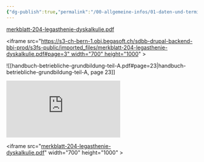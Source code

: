 ```yaml
---
{"dg-publish":true,"permalink":"/00-allgemeine-infos/01-daten-und-termine/"}
---
```


[merkblatt-204-legasthenie-dyskalkulie.pdf](https://s3-ch-bern-1.obj.begasoft.ch/sdbb-drupal-backend-bbi-prod/s3fs-public/imported_files/merkblatt-204-legasthenie-dyskalkulie.pdf)

<iframe src="https://s3-ch-bern-1.obj.begasoft.ch/sdbb-drupal-backend-bbi-prod/s3fs-public/imported_files/merkblatt-204-legasthenie-dyskalkulie.pdf#page=3" width="700" height="1000" ></iframe>


![[handbuch-betriebliche-grundbildung-teil-A.pdf#page=23|handbuch-betriebliche-grundbildung-teil-A, page 23]]

![hh](https://s3-ch-bern-1.obj.begasoft.ch/sdbb-drupal-backend-bbi-prod/s3fs-public/imported_files/merkblatt-204-legasthenie-dyskalkulie.pdf)

<iframe src="[merkblatt-204-legasthenie-dyskalkulie.pdf](https://s3-ch-bern-1.obj.begasoft.ch/sdbb-drupal-backend-bbi-prod/s3fs-public/imported_files/merkblatt-204-legasthenie-dyskalkulie.pdf)" width="700" height="1000" ></iframe>
